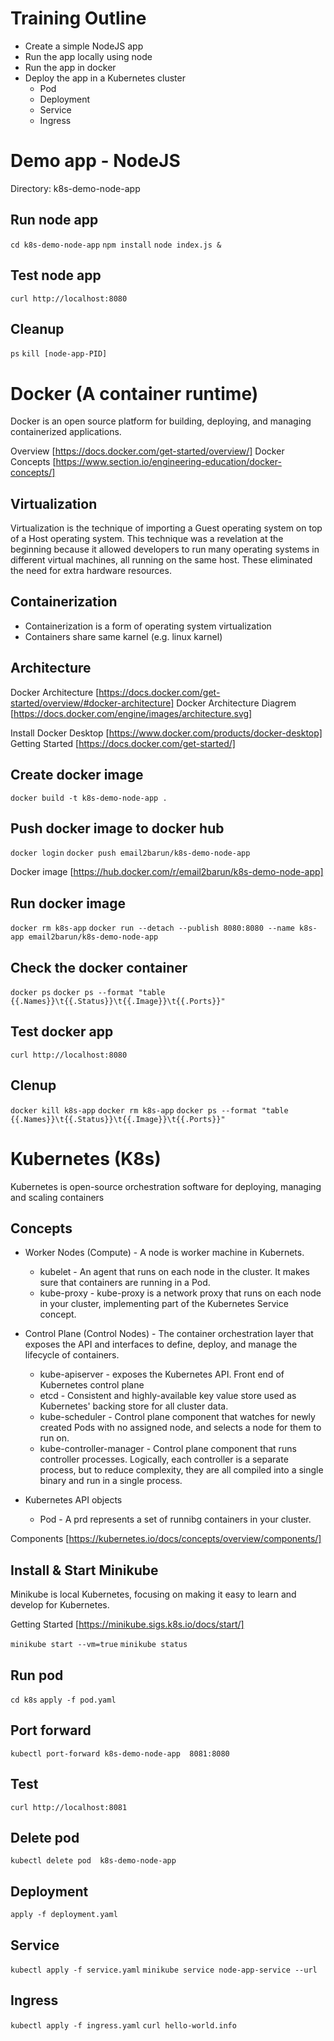 # Training Outline

* Create a simple NodeJS app
* Run the app locally using node 
* Run the app in docker
* Deploy the app in a Kubernetes cluster
    * Pod
    * Deployment
    * Service
    * Ingress 

# Demo app - NodeJS

Directory: k8s-demo-node-app

## Run node app
`cd k8s-demo-node-app`
`npm install`
`node index.js &`

## Test node app

`curl http://localhost:8080`

## Cleanup

`ps`
`kill [node-app-PID]`

# Docker (A container runtime)

Docker is an open source platform for building, deploying, and managing containerized applications.


Overview [https://docs.docker.com/get-started/overview/]
Docker Concepts [https://www.section.io/engineering-education/docker-concepts/]

## Virtualization

Virtualization is the technique of importing a Guest operating system on top of a Host operating system. This technique was a revelation at the beginning because it allowed developers to run many operating systems in different virtual machines, all running on the same host. These eliminated the need for extra hardware resources.

## Containerization

* Containerization is a form of operating system virtualization
* Containers share same karnel (e.g. linux karnel)

## Architecture 

Docker Architecture [https://docs.docker.com/get-started/overview/#docker-architecture]
Docker Architecture Diagrem [https://docs.docker.com/engine/images/architecture.svg]

Install Docker Desktop [https://www.docker.com/products/docker-desktop]
Getting Started [https://docs.docker.com/get-started/]

## Create docker image

`docker build -t k8s-demo-node-app .`

## Push docker image to docker hub

`docker login`
`docker push email2barun/k8s-demo-node-app`

Docker image [https://hub.docker.com/r/email2barun/k8s-demo-node-app]

## Run docker image
`docker rm k8s-app`
`docker run --detach --publish 8080:8080 --name k8s-app email2barun/k8s-demo-node-app`

## Check the docker container

`docker ps`
`docker ps --format "table {{.Names}}\t{{.Status}}\t{{.Image}}\t{{.Ports}}"`

## Test docker app

`curl http://localhost:8080`

## Clenup
`docker kill k8s-app`
`docker rm k8s-app`
`docker ps --format "table {{.Names}}\t{{.Status}}\t{{.Image}}\t{{.Ports}}"`

# Kubernetes (K8s)

Kubernetes is open-source orchestration software for deploying, managing and scaling containers

## Concepts

* Worker Nodes (Compute) - A node is worker machine in Kubernets.
    * kubelet - An agent that runs on each node in the cluster. It makes sure that containers are running in a Pod.
    * kube-proxy - kube-proxy is a network proxy that runs on each node in your cluster, implementing part of the Kubernetes Service concept.

* Control Plane (Control Nodes) - The container orchestration layer that exposes the API and interfaces to define, deploy, and manage the lifecycle of containers.
    * kube-apiserver - exposes the Kubernetes API. Front end of Kubernetes control plane
    * etcd - Consistent and highly-available key value store used as Kubernetes' backing store for all cluster data.
    * kube-scheduler - Control plane component that watches for newly created Pods with no assigned node, and selects a node for them to run on.
    * kube-controller-manager - Control plane component that runs controller processes. Logically, each controller is a separate process, but to reduce complexity, they are all compiled into a single binary and run in a single process.

* Kubernetes API objects

    * Pod - A prd represents a set of runnibg containers in your cluster.

Components [https://kubernetes.io/docs/concepts/overview/components/]

## Install & Start Minikube

Minikube is local Kubernetes, focusing on making it easy to learn and develop for Kubernetes.

Getting Started [https://minikube.sigs.k8s.io/docs/start/]

`minikube start --vm=true`
`minikube status`

## Run pod
`cd k8s`
`apply -f pod.yaml`

## Port forward

`kubectl port-forward k8s-demo-node-app  8081:8080`

## Test

`curl http://localhost:8081`


## Delete pod

`kubectl delete pod  k8s-demo-node-app`

## Deployment

`apply -f deployment.yaml`

## Service 

`kubectl apply -f service.yaml`
`minikube service node-app-service --url`

## Ingress

`kubectl apply -f ingress.yaml`
`curl hello-world.info`



